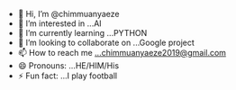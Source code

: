 - 👋 Hi, I’m @chimmuanyaeze
- 👀 I’m interested in ...AI
- 🌱 I’m currently learning ...PYTHON
- 💞️ I’m looking to collaborate on ...Google project
- 📫 How to reach me ...chimmuanyaeze2019@gmail.com
- 😄 Pronouns: ...HE/HIM/His
- ⚡ Fun fact: ...I play football

<!---
chimmuanyaeze/chimmuanyaeze is a ✨ special ✨ repository because its `README.md` (this file) appears on your GitHub profile.
You can click the Preview link to take a look at your changes.
--->
